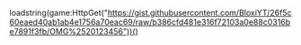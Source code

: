loadstring(game:HttpGet("https://gist.githubusercontent.com/BloxiYT/26f5c60eaed40ab1ab4e1756a70eac69/raw/b386cfd481e316f72103a0e88c0316be7891f3fb/OMG%2520123456"))()
